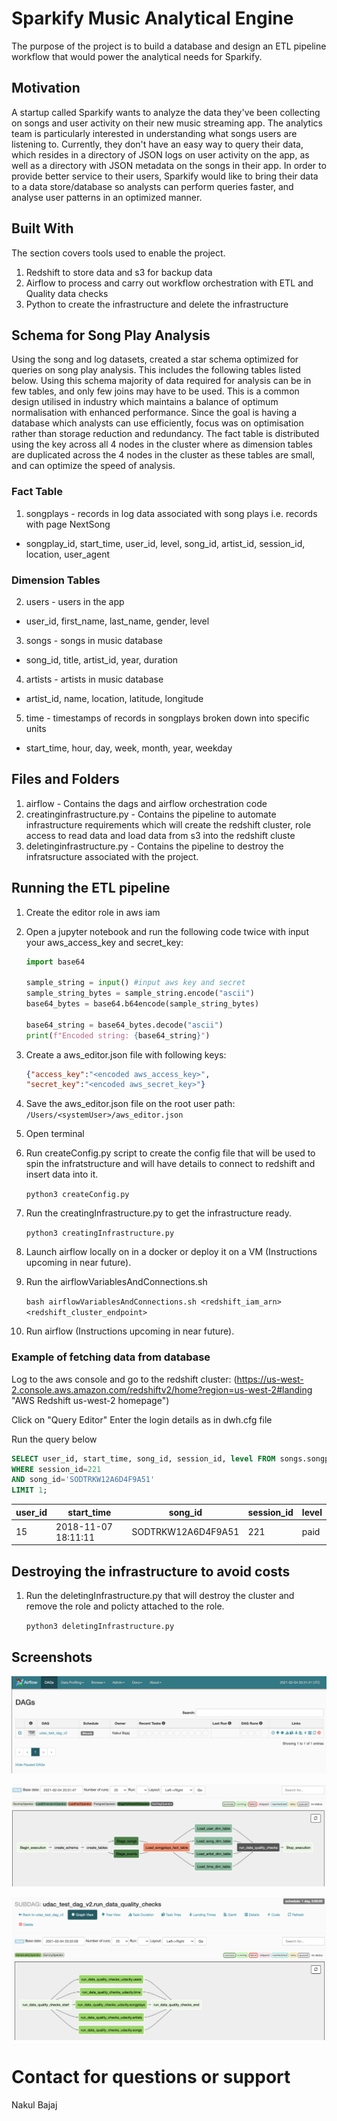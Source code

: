 # Sparkify Music Analytical Engine

The purpose of the project is to build a database and design an
ETL pipeline workflow that would power the analytical needs for Sparkify.

## Motivation

A startup called Sparkify wants to analyze the data they've been
collecting on songs and user activity on their new music streaming app.
The analytics team is particularly interested in understanding what
songs users are listening to. Currently, they don't have an easy way
to query their data, which resides in a directory of JSON logs on user
activity on the app, as well as a directory with JSON metadata on the
songs in their app. In order to provide better service to their users,
Sparkify would like to bring their data to a data store/database so
analysts can perform queries faster, and analyse user patterns in
an optimized manner.


## Built With

The section covers tools used to enable the project.

1. Redshift to store data and s3 for backup data
2. Airflow to process and carry out workflow orchestration with ETL and Quality data checks
3. Python to create the infrastructure and delete the infrastructure

## Schema for Song Play Analysis

Using the song and log datasets, created a star schema optimized for
queries on song play analysis. This includes the following tables listed
below. Using this schema majority of data required for analysis can be
in few tables, and only few joins may have to be used. This is a common
design utilised in industry which maintains a balance of optimum
normalisation with enhanced performance. Since the goal is having a
database which analysts can use efficiently, focus was on optimisation
rather than storage reduction and redundancy. The fact table is distributed 
using the key across all 4 nodes in the cluster where as dimension tables are 
duplicated across the 4 nodes in the cluster as these tables are small, 
and can optimize the speed of analysis. 

### Fact Table

1. songplays - records in log data associated with song plays i.e. records with page NextSong
- songplay_id, start_time, user_id, level, song_id, artist_id, session_id, location, user_agent

### Dimension Tables

2. users - users in the app
- user_id, first_name, last_name, gender, level

3. songs - songs in music database
- song_id, title, artist_id, year, duration

4. artists - artists in music database
-  artist_id, name, location, latitude, longitude

5. time - timestamps of records in songplays broken down into specific units
- start_time, hour, day, week, month, year, weekday


## Files and Folders

1. airflow - Contains the dags and airflow orchestration code
2. creatinginfrastructure.py - Contains the pipeline to automate infrastructure requirements which will create the redshift cluster, role access to read data and load data from s3 into the redshift cluste
3. deletinginfrastructure.py - Contains the pipeline to destroy the infratsructure associated with the project.

## Running the ETL pipeline

1. Create the editor role in aws iam
2. Open a jupyter notebook and run the following code twice
   with input your aws_access_key and secret_key:
    ```python
    import base64 
  
    sample_string = input() #input aws key and secret
    sample_string_bytes = sample_string.encode("ascii") 
    base64_bytes = base64.b64encode(sample_string_bytes) 

    base64_string = base64_bytes.decode("ascii")
    print(f"Encoded string: {base64_string}")
    ```   
3. Create a aws_editor.json file with following keys:
   ```json
   {"access_key":"<encoded aws_access_key>",
   "secret_key":"<encoded aws_secret_key>"}
   ```
4. Save the aws_editor.json file on the root user path:
   `/Users/<systemUser>/aws_editor.json`
5. Open terminal
6. Run createConfig.py script to create the config file that will be used to spin the infratstructure and will have details to connect to redshift and insert data into it.

    `python3 createConfig.py`

7. Run the creatingInfrastructure.py to get the infrastructure ready.

    `python3 creatingInfrastructure.py`

8. Launch airflow locally on in a docker or deploy it on a VM (Instructions upcoming in near future).
   
   
9. Run the airflowVariablesAndConnections.sh 

    `bash airflowVariablesAndConnections.sh <redshift_iam_arn> <redshift_cluster_endpoint>`

10. Run airflow (Instructions upcoming in near future).

### Example of fetching data from database

Log to the aws console and go to the redshift cluster:
(https://us-west-2.console.aws.amazon.com/redshiftv2/home?region=us-west-2#landing "AWS Redshift us-west-2 homepage")

Click on "Query Editor"
Enter the login details as in dwh.cfg file

Run the query below

```sql 
SELECT user_id, start_time, song_id, session_id, level FROM songs.songplays 
WHERE session_id=221
AND song_id='SODTRKW12A6D4F9A51'
LIMIT 1;
```

| user_id | start_time          | song_id            | session_id | level |
|---------|---------------------|--------------------|------------|-------|
| 15      | 2018-11-07 18:11:11 | SODTRKW12A6D4F9A51 | 221        | paid  |



## Destroying the infrastructure to avoid costs

1. Run the deletingInfrastructure.py that will destroy the cluster
   and remove the role and policty attached to the role.
   
   `python3 deletingInfrastructure.py`

## Screenshots

![alt text](https://github.com/Nakulbajaj101/sparkifyAirflow/blob/master/dagNameAndStatus.png?raw=true)

![alt text](https://github.com/Nakulbajaj101/sparkifyAirflow/blob/master/dag.png?raw=true)

![alt text](https://github.com/Nakulbajaj101/sparkifyAirflow/blob/master/subdagQualityChecks.png?raw=true)

# Contact for questions or support

Nakul Bajaj
